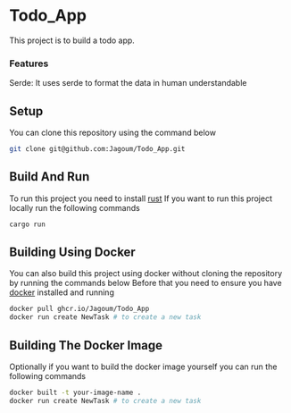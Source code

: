 # Todo_App
This project is to build a todo app.

### Features
Serde: It uses serde to format the data in human understandable

Setup
-----
You can clone this repository using the command below
```sh
git clone git@github.com:Jagoum/Todo_App.git
```

Build And Run
-------------
To run this project you need to install [rust](https://www.rust-lang.org/learn/get-started)
If you want to run this project locally run the following commands
```sh
cargo run
```
Building Using Docker
---------------------
You can also build this project using docker without cloning the repository by 
running the commands below
Before that you need to ensure you have [docker](https://www.docker.com/) installed and running

```sh
docker pull ghcr.io/Jagoum/Todo_App
docker run create NewTask # to create a new task
```
Building The Docker Image 
-------------------------
Optionally if you want to build the docker image yourself you can run the following commands 
```sh
docker built -t your-image-name .
docker run create NewTask # to create a new task

```
